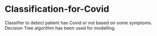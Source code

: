 # Classification-for-Covid
Classifier to detect patient has Covid or not based on some symptoms. Decision Tree algorithm has been used for modelling.
